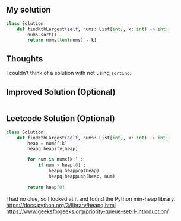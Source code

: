 ## My solution

```python
class Solution:
    def findKthLargest(self, nums: List[int], k: int) -> int:
        nums.sort()
        return nums[len(nums) - k]
```

## Thoughts
I couldn’t think of a solution with not using `sorting`.

## Improved Solution (Optional)

```python

```

## Leetcode Solution (Optional)

```python
class Solution:
    def findKthLargest(self, nums: List[int], k: int) -> int:
        heap = nums[:k]
        heapq.heapify(heap)

        for num in nums[k:] :
            if num > heap[0] :
                heapq.heappop(heap)
                heapq.heappush(heap, num)
            
        return heap[0]
```

I had no clue, so I looked at it and found the Python min-heap library.
https://docs.python.org/3/library/heapq.html
https://www.geeksforgeeks.org/priority-queue-set-1-introduction/